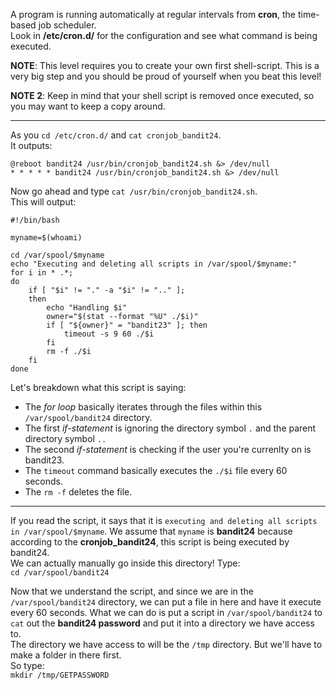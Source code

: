 A program is running automatically at regular intervals from **cron**, the time-based job scheduler.\
Look in **/etc/cron.d/** for the configuration and see what command is being executed.

**NOTE**: This level requires you to create your own first shell-script. This is a very big step and you should be proud of yourself when you beat this level!

**NOTE 2**: Keep in mind that your shell script is removed once executed, so you may want to keep a copy around.

- - -

As you `cd /etc/cron.d/` and `cat cronjob_bandit24`.\
It outputs:
```
@reboot bandit24 /usr/bin/cronjob_bandit24.sh &> /dev/null
* * * * * bandit24 /usr/bin/cronjob_bandit24.sh &> /dev/null
```

Now go ahead and type `cat /usr/bin/cronjob_bandit24.sh`.\
This will output:
```
#!/bin/bash

myname=$(whoami)

cd /var/spool/$myname
echo "Executing and deleting all scripts in /var/spool/$myname:"
for i in * .*;
do
    if [ "$i" != "." -a "$i" != ".." ];
    then
        echo "Handling $i"
        owner="$(stat --format "%U" ./$i)"
        if [ "${owner}" = "bandit23" ]; then
            timeout -s 9 60 ./$i
        fi
        rm -f ./$i
    fi
done
```
Let's breakdown what this script is saying:
- The *for loop* basically iterates through the files within this `/var/spool/bandit24` directory.
- The first *if-statement* is ignoring the directory symbol `.` and the parent directory symbol `..`
- The second *if-statement* is checking if the user you're currenlty on is bandit23.
- The `timeout` command basically executes the `./$i` file every 60 seconds.
- The `rm -f` deletes the file. 

- - -

If you read the script, it says that it is `executing and deleting all scripts in /var/spool/$myname`. We assume that `myname` is **bandit24** because according to the  **cronjob_bandit24**, this script is being executed by bandit24.\
We can actually manually go inside this directory! 
Type:\
`cd /var/spool/bandit24`

Now that we understand the script, and since we are in the `/var/spool/bandit24` directory, we can put a file in here and have it execute every 60 seconds.  What we can do is put a script in `/var/spool/bandit24` to `cat` out the **bandit24 password** and put it into a directory we have access to.\
The directory we have access to will be the `/tmp` directory.  But we'll have to make a folder in there first.\
So type:\
`mkdir /tmp/GETPASSWORD` 
